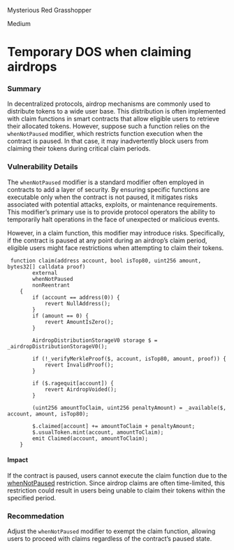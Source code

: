 Mysterious Red Grasshopper

Medium

# Temporary DOS when claiming airdrops

### Summary
In decentralized protocols, airdrop mechanisms are commonly used to distribute tokens to a wide user base. This distribution is often implemented with claim functions in smart contracts that allow eligible users to retrieve their allocated tokens. However, suppose such a function relies on the `whenNotPaused` modifier, which restricts function execution when the contract is paused. In that case, it may inadvertently block users from claiming their tokens during critical claim periods.

### Vulnerability Details
The `whenNotPaused` modifier is a standard modifier often employed in contracts to add a layer of security. By ensuring specific functions are executable only when the contract is not paused, it mitigates risks associated with potential attacks, exploits, or maintenance requirements. This modifier’s primary use is to provide protocol operators the ability to temporarily halt operations in the face of unexpected or malicious events.

However, in a claim function, this modifier may introduce risks. Specifically, if the contract is paused at any point during an airdrop’s claim period, eligible users might face restrictions when attempting to claim their tokens.
```solidity
 function claim(address account, bool isTop80, uint256 amount, bytes32[] calldata proof)
        external
        whenNotPaused
        nonReentrant
    {
        if (account == address(0)) {
            revert NullAddress();
        }
        if (amount == 0) {
            revert AmountIsZero();
        }

        AirdropDistributionStorageV0 storage $ = _airdropDistributionStorageV0();

        if (!_verifyMerkleProof($, account, isTop80, amount, proof)) {
            revert InvalidProof();
        }

        if ($.ragequit[account]) {
            revert AirdropVoided();
        }

        (uint256 amountToClaim, uint256 penaltyAmount) = _available($, account, amount, isTop80);

        $.claimed[account] += amountToClaim + penaltyAmount;
        $.usualToken.mint(account, amountToClaim);
        emit Claimed(account, amountToClaim);
    }
```

#### Impact 
If the contract is paused, users cannot execute the claim function due to the [whenNotPaused](https://github.com/sherlock-audit/2024-10-usual-labs-v1/blob/main/pegasus/packages/solidity/src/airdrop/AirdropDistribution.sol#L316) restriction. Since airdrop claims are often time-limited, this restriction could result in users being unable to claim their tokens within the specified period.






### Recommedation
Adjust the `whenNotPaused` modifier to exempt the claim function, allowing users to proceed with claims regardless of the contract’s paused state.